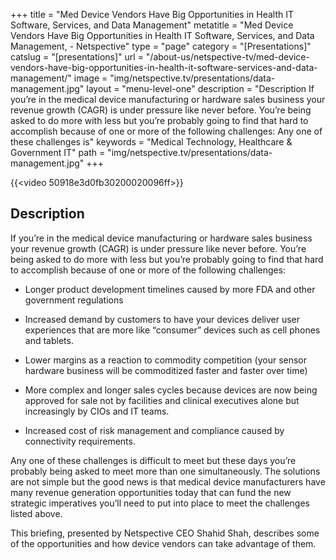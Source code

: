 +++
title = "Med Device Vendors Have Big Opportunities in Health IT Software, Services, and Data Management"
metatitle = "Med Device Vendors Have Big Opportunities in Health IT Software, Services, and Data Management, - Netspective"
type = "page"
category = "[Presentations]"
catslug = "[presentations]"
url = "/about-us/netspective-tv/med-device-vendors-have-big-opportunities-in-health-it-software-services-and-data-management/"
image = "img/netspective.tv/presentations/data-management.jpg"
layout = "menu-level-one"
description = "Description If you’re in the medical device manufacturing or hardware sales business your revenue growth (CAGR) is under pressure like never before. You’re being asked to do more with less but you’re probably going to find that hard to accomplish because of one or more of the following challenges: Any one of these challenges is"
keywords = "Medical Technology, Healthcare & Government IT"
path = "img/netspective.tv/presentations/data-management.jpg"
+++

{{<video 50918e3d0fb30200020096ff>}}

## Description
If you’re in the medical device manufacturing or hardware sales business your revenue growth (CAGR) is under pressure like never before. You’re being asked to do more with less but you’re probably going to find that hard to accomplish because of one or more of the following challenges:

* Longer product development timelines caused by more FDA and other government regulations

* Increased demand by customers to have your devices deliver user experiences that are more like “consumer” devices such as cell phones and tablets.

* Lower margins as a reaction to commodity competition (your sensor hardware business will be commoditized faster and faster over time)

* More complex and longer sales cycles because devices are now being approved for sale not by facilities and clinical executives alone but increasingly by CIOs and IT teams.

* Increased cost of risk management and compliance caused by connectivity requirements.

Any one of these challenges is difficult to meet but these days you’re probably being asked to meet more than one simultaneously. The solutions are not simple but the good news is that medical device manufacturers have many revenue generation opportunities today that can fund the new strategic imperatives you’ll need to put into place to meet the challenges listed above.

This briefing, presented by Netspective CEO Shahid Shah, describes some of the opportunities and how device vendors can take advantage of them.